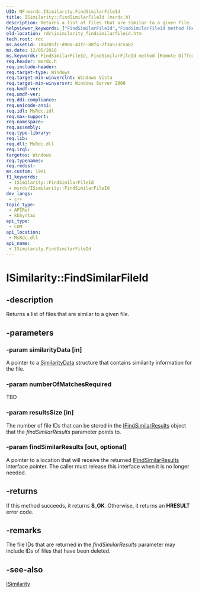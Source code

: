 ```yaml
---
UID: NF:msrdc.ISimilarity.FindSimilarFileId
title: ISimilarity::FindSimilarFileId (msrdc.h)
description: Returns a list of files that are similar to a given file.
helpviewer_keywords: ["FindSimilarFileId","FindSimilarFileId method [Remote Differential Compression]","FindSimilarFileId method [Remote Differential Compression]","ISimilarity interface","ISimilarity interface [Remote Differential Compression]","FindSimilarFileId method","ISimilarity.FindSimilarFileId","ISimilarity::FindSimilarFileId","fs.isimilarity_findsimilarfileid","msrdc/ISimilarity::FindSimilarFileId","rdc.isimilarity_findsimilarfileid"]
old-location: rdc\isimilarity_findsimilarfileid.htm
tech.root: rdc
ms.assetid: 70a205fc-d90a-43fc-88f4-2f3a573c5a82
ms.date: 12/05/2018
ms.keywords: FindSimilarFileId, FindSimilarFileId method [Remote Differential Compression], FindSimilarFileId method [Remote Differential Compression],ISimilarity interface, ISimilarity interface [Remote Differential Compression],FindSimilarFileId method, ISimilarity.FindSimilarFileId, ISimilarity::FindSimilarFileId, fs.isimilarity_findsimilarfileid, msrdc/ISimilarity::FindSimilarFileId, rdc.isimilarity_findsimilarfileid
req.header: msrdc.h
req.include-header: 
req.target-type: Windows
req.target-min-winverclnt: Windows Vista
req.target-min-winversvr: Windows Server 2008
req.kmdf-ver: 
req.umdf-ver: 
req.ddi-compliance: 
req.unicode-ansi: 
req.idl: MsRdc.idl
req.max-support: 
req.namespace: 
req.assembly: 
req.type-library: 
req.lib: 
req.dll: MsRdc.dll
req.irql: 
targetos: Windows
req.typenames: 
req.redist: 
ms.custom: 19H1
f1_keywords:
 - ISimilarity::FindSimilarFileId
 - msrdc/ISimilarity::FindSimilarFileId
dev_langs:
 - c++
topic_type:
 - APIRef
 - kbSyntax
api_type:
 - COM
api_location:
 - MsRdc.dll
api_name:
 - ISimilarity.FindSimilarFileId
---
```


# ISimilarity::FindSimilarFileId


## -description

Returns a list of files that are similar to a given file.

## -parameters

### -param similarityData [in]

A pointer to a <a href="/windows/win32/api/msrdc/ns-msrdc-similaritydata">SimilarityData</a> structure that contains similarity information for the file.

### -param numberOfMatchesRequired

TBD

### -param resultsSize [in]

The number of file IDs that can be stored in the <a href="https://docs.microsoft.com/previous-versions/windows/desktop/api/msrdc/nn-msrdc-ifindsimilarresults">IFindSimilarResults</a> object that the <i>findSimilarResults</i> parameter points to.

### -param findSimilarResults [out, optional]

A pointer to a location that will receive the returned  <a href="https://docs.microsoft.com/previous-versions/windows/desktop/api/msrdc/nn-msrdc-ifindsimilarresults">IFindSimilarResults</a> interface pointer. The caller must release this interface when it is no longer needed.

## -returns

If this method succeeds, it returns <b xmlns:loc="http://microsoft.com/wdcml/l10n">S_OK</b>. Otherwise, it returns an <b xmlns:loc="http://microsoft.com/wdcml/l10n">HRESULT</b> error code.

## -remarks

The file IDs that are returned in the <i>findSimilarResults</i> parameter may include IDs of files that have been deleted.

## -see-also

<a href="https://docs.microsoft.com/previous-versions/windows/desktop/api/msrdc/nn-msrdc-isimilarity">ISimilarity</a>

